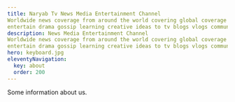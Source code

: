 ```yaml
---
title: Naryab Tv News Media Entertainment Channel 
Worldwide news coverage from around the world covering global coverage from fresh news media
entertain drama gossip learning creative ideas to tv blogs vlogs community forums charity organistion and bussiness advertisment About us
description: News Media Entertainment Channel 
Worldwide news coverage from around the world covering global coverage from fresh news media
entertain drama gossip learning creative ideas to tv blogs vlogs community forums charity organistion and bussiness advertisment.What we do.
hero: keyboard.jpg
eleventyNavigation:
  key: about
  order: 200
---
```


Some information about us.
